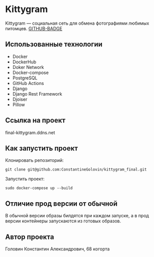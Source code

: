 # Kittygram
Kittygram — социальная сеть для обмена фотографиями любимых питомцев.
[GITHUB-BADGE](https://github.com/ConstantineGolovin/kittygram_final/workflows/{name}/badge.svg)

## Использованные технологии
* Docker
* DockerHub
* Doker Network
* Docker-compose
* PostgreSQL
* GitHub Actions
* Django
* Django Rest Framework
* Djoiser
* Pillow

## Ссылка на проект
final-kittygram.ddns.net

## Как запустить проект
Клонировать репозиторий:
~~~
git clone git@github.com:ConstantineGolovin/kittygram_final.git
~~~

Запустить проект: 
~~~
sudo docker-compose up --build
~~~

## Отличие прод версии от обычной
В обычной версии образы билдятся при каждом запуске, а в прод версии контейнеры запускаются из готовых образов.

## Автор проекта
Головин Константин Александрович, 68 когорта
